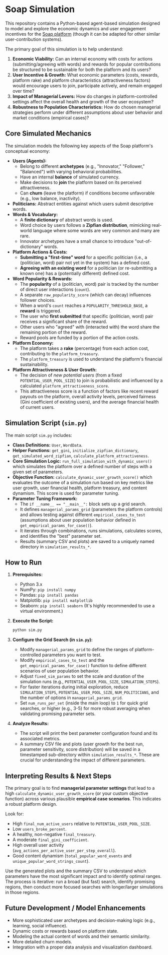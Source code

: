 # Soap Simulation

This repository contains a Python-based agent-based simulation designed to model and explore the economic dynamics and user engagement incentives for the [Soap platform](https://use.soap.fyi) (though it can be adapted for other similar user-contribution systems).

The primary goal of this simulation is to help understand:

1.  **Economic Viability:** Can an internal economy with costs for actions (submitting/agreeing with words) and rewards for popular contributions be structured to be sustainable for both the platform and its users?
2.  **User Incentive & Growth:** What economic parameters (costs, rewards, platform rake) and platform characteristics (attractiveness factors) would encourage users to join, participate actively, and remain engaged over time?
3.  **Impact of Managerial Levers:** How do changes in platform-controlled settings affect the overall health and growth of the user ecosystem?
4.  **Robustness to Population Characteristics:** How do chosen managerial strategies perform under different assumptions about user behavior and market conditions (empirical cases)?

## Core Simulated Mechanics

The simulation models the following key aspects of the Soap platform's conceptual economy:

*   **Users (Agents):**
    *   Belong to different **archetypes** (e.g., "Innovator," "Follower," "Balanced") with varying behavioral probabilities.
    *   Have an internal **balance** of simulated currency.
    *   Make decisions to **join** the platform based on its perceived attractiveness.
    *   Can **churn** (leave the platform) if conditions become unfavorable (e.g., low balance, inactivity).
*   **Politicians:** Abstract entities against which users submit descriptive words.
*   **Words & Vocabulary:**
    *   A **finite dictionary** of abstract words is used.
    *   Word choice by users follows a **Zipfian distribution**, mimicking real-world language where some words are very common and many are rare.
    *   Innovator archetypes have a small chance to introduce "out-of-dictionary" words.
*   **Platform Actions & Costs:**
    *   **Submitting a "first-time" word** for a specific politician (i.e., a (politician, word) pair not yet in the system) has a defined cost.
    *   **Agreeing with an existing word** for a politician (or re-submitting a known one) has a (potentially different) defined cost.
*   **Word Popularity & Rewards:**
    *   The **popularity** of a (politician, word) pair is tracked by the number of direct user interactions (`count`).
    *   A separate `raw_popularity_score` (which can decay) influences follower choices.
    *   When a word's `count` reaches a `POPULARITY_THRESHOLD_BASE`, a **reward** is triggered.
    *   The user who **first submitted** that specific (politician, word) pair receives a significant share of the reward.
    *   Other users who "agreed" with (interacted with) the word share the remaining portion of the reward.
    *   Reward pools are funded by a portion of the action costs.
*   **Platform Economy:**
    *   The platform takes a **rake** (percentage) from each action cost, contributing to the `platform_treasury`.
    *   The `platform_treasury` is used to understand the platform's financial sustainability.
*   **Platform Attractiveness & User Growth:**
    *   The decision of *new potential users* (from a fixed `POTENTIAL_USER_POOL_SIZE`) to join is probabilistic and influenced by a calculated `platform_attractiveness_score`.
    *   This attractiveness score is a function of factors like recent reward payouts on the platform, overall activity levels, perceived fairness (Gini coefficient of existing users), and the average financial health of current users.

## Simulation Script (`sim.py`)

The main script `sim.py` includes:

*   **Class Definitions:** `User`, `WordData`.
*   **Helper Functions:** `get_gini`, `initialize_zipfian_dictionary`, `get_simulated_word_zipfian`, `calculate_platform_attractiveness`.
*   **Core Simulation Logic:** `run_full_simulation_with_dynamic_users()` which simulates the platform over a defined number of steps with a given set of parameters.
*   **Objective Function:** `calculate_dynamic_user_growth_score()` which evaluates the outcome of a simulation run based on key metrics like user growth, user financial health, platform treasury, and content dynamism. This score is used for parameter tuning.
*   **Parameter Tuning Framework:**
    *   The `if __name__ == "__main__":` block sets up a grid search.
    *   It defines `managerial_params_grid` (parameters the platform controls) and allows testing against different `empirical_cases_to_test` (assumptions about user population behavior defined in `get_empirical_params_for_case()`).
    *   It iterates through combinations, runs simulations, calculates scores, and identifies the "best" parameter set.
    *   Results (summary CSV and plots) are saved to a uniquely named directory in `simulation_results_*`.

## How to Run

1.  **Prerequisites:**
    *   Python 3.x
    *   NumPy: `pip install numpy`
    *   Pandas: `pip install pandas`
    *   Matplotlib: `pip install matplotlib`
    *   Seaborn: `pip install seaborn`
    (It's highly recommended to use a virtual environment.)

2.  **Execute the Script:**
    ```bash
    python sim.py
    ```

3.  **Configure the Grid Search (in `sim.py`):**
    *   Modify `managerial_params_grid` to define the ranges of platform-controlled parameters you want to test.
    *   Modify `empirical_cases_to_test` and the `get_empirical_params_for_case()` function to define different scenarios of user population behavior.
    *   Adjust `fixed_sim_params` to set the scale and duration of the simulation runs (e.g., `POTENTIAL_USER_POOL_SIZE`, `SIMULATION_STEPS`).
    *   For faster iterations during initial exploration, reduce `SIMULATION_STEPS`, `POTENTIAL_USER_POOL_SIZE`, `NUM_POLITICIANS`, and the number of options in `managerial_params_grid`.
    *   Set `num_runs_per_set` (inside the main loop) to `1` for quick grid searches, or higher (e.g., 3-5) for more robust averaging when validating promising parameter sets.

4.  **Analyze Results:**
    *   The script will print the best parameter configuration found and its associated metrics.
    *   A summary CSV file and plots (user growth for the best run, parameter sensitivity, score distribution) will be saved in a timestamped sub-directory within `simulation_results_*`. These are crucial for understanding the impact of different parameters.

## Interpreting Results & Next Steps

The primary goal is to find **managerial parameter settings** that lead to a high `calculate_dynamic_user_growth_score` (or your custom objective function) across various plausible **empirical case scenarios**. This indicates a robust platform design.

Look for:

*   High `final_num_active_users` relative to `POTENTIAL_USER_POOL_SIZE`.
*   Low `users_broke_percent`.
*   A healthy, non-negative `final_treasury`.
*   A moderate `final_gini_coefficient`.
*   High overall user activity (`avg_actions_per_active_user_per_step_overall`).
*   Good content dynamism (`total_popular_word_events` and `unique_popular_word_strings_count`).

Use the generated plots and the summary CSV to understand which parameters have the most significant impact and to identify optimal ranges. The process is iterative: run a broad (but fast) search, identify promising regions, then conduct more focused searches with longer/larger simulations in those regions.

## Future Development / Model Enhancements

*   More sophisticated user archetypes and decision-making logic (e.g., learning, social influence).
*   Dynamic costs or rewards based on platform state.
*   Modeling the actual content of words and their semantic similarity.
*   More detailed churn models.
*   Integration with a proper data analysis and visualization dashboard.